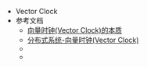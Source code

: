 - Vector Clock
- 参考文档
	- [向量时钟(Vector Clock)的本质](https://zhuanlan.zhihu.com/p/419944615)
	- [分布式系统-向量时钟(Vector Clock)](https://blog.csdn.net/JKerving/article/details/102752439)
	-
	-
